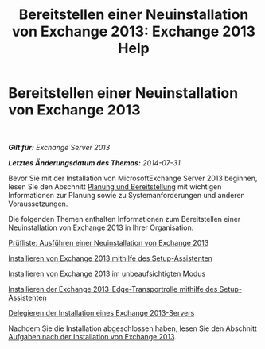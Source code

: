 ﻿---
title: 'Bereitstellen einer Neuinstallation von Exchange 2013: Exchange 2013 Help'
TOCTitle: Bereitstellen einer Neuinstallation von Exchange 2013
ms:assetid: 681835cf-79fe-4aa7-8a28-4a39944d0efc
ms:mtpsurl: https://technet.microsoft.com/de-de/library/Aa998619(v=EXCHG.150)
ms:contentKeyID: 50475874
ms.date: 04/24/2018
mtps_version: v=EXCHG.150
ms.translationtype: HT
---

# Bereitstellen einer Neuinstallation von Exchange 2013

 

_**Gilt für:** Exchange Server 2013_

_**Letztes Änderungsdatum des Themas:** 2014-07-31_

Bevor Sie mit der Installation von MicrosoftExchange Server 2013 beginnen, lesen Sie den Abschnitt [Planung und Bereitstellung](planning-and-deployment-for-exchange-2013-installation-instructions.md) mit wichtigen Informationen zur Planung sowie zu Systemanforderungen und anderen Voraussetzungen.

Die folgenden Themen enthalten Informationen zum Bereitstellen einer Neuinstallation von Exchange 2013 in Ihrer Organisation:

[Prüfliste: Ausführen einer Neuinstallation von Exchange 2013](checklist-perform-a-new-installation-of-exchange-2013-exchange-2013-help.md)

[Installieren von Exchange 2013 mithilfe des Setup-Assistenten](install-exchange-2013-using-the-setup-wizard-exchange-2013-help.md)

[Installieren von Exchange 2013 im unbeaufsichtigten Modus](install-exchange-2013-using-unattended-mode-exchange-2013-help.md)

[Installieren der Exchange 2013-Edge-Transportrolle mithilfe des Setup-Assistenten](install-the-exchange-2013-edge-transport-role-using-the-setup-wizard-exchange-2013-help.md)

[Delegieren der Installation eines Exchange 2013-Servers](delegate-the-installation-of-an-exchange-2013-server-exchange-2013-help.md)

Nachdem Sie die Installation abgeschlossen haben, lesen Sie den Abschnitt [Aufgaben nach der Installation von Exchange 2013](exchange-2013-post-installation-tasks-exchange-2013-help.md).

